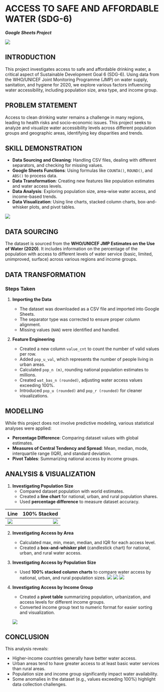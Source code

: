 # **ACCESS TO SAFE AND AFFORDABLE WATER (SDG-6)**
**_Google Sheets Project_**

![](Cover_image.jpg)

## **INTRODUCTION**
This project investigates access to safe and affordable drinking water, a critical aspect of Sustainable Development Goal 6 (SDG-6). Using data from the WHO/UNICEF Joint Monitoring Programme (JMP) on water supply, sanitation, and hygiene for 2020, we explore various factors influencing water accessibility, including population size, area type, and income group.

## **PROBLEM STATEMENT**
Access to clean drinking water remains a challenge in many regions, leading to health risks and socio-economic issues. This project seeks to analyze and visualize water accessibility levels across different population groups and geographic areas, identifying key disparities and trends.

## **SKILL DEMONSTRATION**
- **Data Sourcing and Cleaning**: Handling CSV files, dealing with different separators, and checking for missing values.
- **Google Sheets Functions**: Using formulas like `COUNTA()`, `ROUND()`, and `ABS()` to process data.
- **Data Transformation**: Creating new features like population estimates and water access levels.
- **Data Analysis**: Exploring population size, area-wise water access, and income-based trends.
- **Data Visualization**: Using line charts, stacked column charts, box-and-whisker plots, and pivot tables.

![](Box_plot.png)

## **DATA SOURCING**
The dataset is sourced from the **WHO/UNICEF JMP Estimates on the Use of Water (2020)**. It includes information on the percentage of the population with access to different levels of water service (basic, limited, unimproved, surface) across various regions and income groups.

## **DATA TRANSFORMATION**
### **Steps Taken**
1. **Importing the Data**
   - The dataset was downloaded as a CSV file and imported into Google Sheets.
   - The separator type was corrected to ensure proper column alignment.
   - Missing values (`NAN`) were identified and handled.

2. **Feature Engineering**
   - Created a new column `value_cnt` to count the number of valid values per row.
   - Added `pop_u_val`, which represents the number of people living in urban areas.
   - Calculated `pop_n (m)`, rounding national population estimates to millions.
   - Created `wat_bas_n (rounded)`, adjusting water access values exceeding 100%.
   - Introduced `pop_u (rounded)` and `pop_r (rounded)` for cleaner visualizations.

## **MODELLING**
While this project does not involve predictive modeling, various statistical analyses were applied:
- **Percentage Difference**: Comparing dataset values with global estimates.
- **Measures of Central Tendency and Spread**: Mean, median, mode, interquartile range (IQR), and standard deviation.
- **Pivot Tables**: Summarizing national access by income groups.

## **ANALYSIS & VISUALIZATION**
1. **Investigating Population Size**
   - Compared dataset population with world estimates.
   - Created a **line chart** for national, urban, and rural population shares.
   - Used **percentage difference** to measure dataset accuracy.

Line                                                      |         100% Stacked
:----------------------------------------------------------|--------------------------------------------------------------:
![](Natonal_Poplation_versus_Rural_and_Urban_shares_1.png)  | ![](Natonal_Poplation_versus_Rural_and_Urban_shares.png)

2. **Investigating Access by Area**
   - Calculated max, min, mean, median, and IQR for each access level.
   - Created a **box-and-whisker plot** (candlestick chart) for national, urban, and rural water access.

3. **Investigating Access by Population Size**
   - Used **100% stacked column charts** to compare water access by national, urban, and rural population sizes.
   ![](National_population_access_to_water_per_service_share.png)
   ![](Average_Population_Access_to_Water_per_service_share.png)
   ![](Rural_population_Access_to_water_per_service_share.png)

4. **Investigating Access by Income Group**
   - Created a **pivot table** summarizing population, urbanization, and access levels for different income groups.
   - Converted income group text to numeric format for easier sorting and visualization.

   ![](Income_Group_access_to_Water_per_Service_Share.png)

## **CONCLUSION**
This analysis reveals:
- Higher-income countries generally have better water access.
- Urban areas tend to have greater access to at least basic water services than rural areas.
- Population size and income group significantly impact water availability.
- Some anomalies in the dataset (e.g., values exceeding 100%) highlight data collection challenges.

